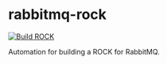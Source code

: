 # rabbitmq-rock

[![Build ROCK](https://github.com/openstack-snaps/rock-rabbitmq/actions/workflows/push-main.yaml/badge.svg)](https://github.com/openstack-snaps/rock-rabbitmq/actions/workflows/push-main.yaml)

Automation for building a ROCK for RabbitMQ.
